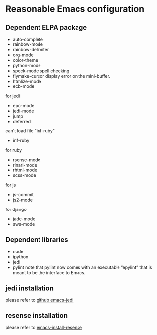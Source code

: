# Reasonable Emacs configuration

## Dependent ELPA package 
* auto-complete
* rainbow-mode
* rainbow-delimiter
* org-mode
* color-theme
* python-mode 
* speck-mode    spell checking
* flymake-cursor   display error on the mini-buffer.
* htmlize-mode  
* ecb-mode

for jedi 
* epc-mode
* jedi-mode
* jump 
* deferred

can't load file "inf-ruby"
* inf-ruby

for ruby 
* rsense-mode
* rinari-mode
* rhtml-mode
* scss-mode

for js 
* js-commit 
* js2-mode

for django
* jade-mode 
* sws-mode

## Dependent libraries
* node
* ipython
* jedi 
* pylint  note that pylint now comes with an executable “epylint” that is meant to be the interface to Emacs.

## jedi installation 
please refer to [github emacs-jedi](https://github.com/tkf/emacs-jedi)

## resense installation 
please refer to [emacs-install-resense](http://blog.10rane.com/tech/2013/03/26/emacs-install-rsense/)
